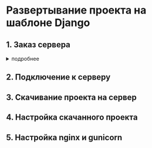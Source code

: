# **Развертывание проекта на шаблоне Django**

## **1. Заказ сервера**

<details>

<summary> подробнее </summary>

 1.1. Авторизоваться на страницу "Виртуальные серверы"
 
 1.2. Нажать кнопку **"Новый сервер"**

 ![Кнопка "+ Новый сервер"](/images/new_server.png) 

 1.3. В открывшемся окне, в разделе **"Образы"** перейти на вкладку **"Приложения и панели управления"** и выбрать пункт **"Django"**

 ![Образ Django](/images/server_image.jpg)

 1.4. Выберите подходящий тариф в разделе **"Тарифы"**
 
 ![Тарифы](/images/tarif.jpg)

 1.5. Добавьте созданный ssh-ключ в разделе **"Настройки"** или выберите из уже добавленных

 ![Настройки](/images/settings.jpg)

 1.6. После задания всех настроек, нажмите на кнопку "Заказать сервер" в правом углу экрана

 ![Заказать сервер](/images/order.jpg)

 1.7. Дождитесь создания сервера, статус изменится на *"**Активен**"*

 ![Статус](/images/server_done.jpg)

 1.8. На Ваш адрес электронной почты придёт письмо с доступами к серверу (логин, пароль, IP адрес)

 ![Доступы](/images/credentials.jpg)

 Теперь Вы можете осуществить подключение к серверу при помощи SSH

</details>

## **2. Подключение к серверу**

## **3. Скачивание проекта на сервер**

## **4. Настройка скачанного проекта**

## **5. Настройка nginx и gunicorn**